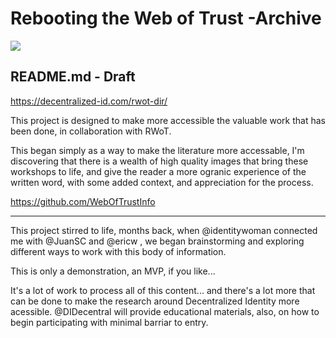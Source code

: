 # Rebooting the Web of Trust -Archive

![](https://imgur.com/BpUwXVW.png)

## README.md - Draft
https://decentralized-id.com/rwot-dir/

This project is designed to make more accessible the valuable work that has been done, in collaboration with RWoT.

This began simply as a way to make the literature more accessable, I'm discovering that there is a wealth of high quality images that bring these workshops to life, and give the reader a more ogranic experience of the written word, with some added context, and appreciation for the process.

https://github.com/WebOfTrustInfo

---

This project stirred to life, months back, when @identitywoman connected me with @JuanSC and @ericw , we began brainstorming and exploring different ways to work with this body of information.

This is only a demonstration, an MVP, if you like... 

It's a lot of work to process all of this content... and there's a lot more that can be done to make the research around Decentralized Identity more acessible. @DIDecentral will provide educational materials, also, on how to begin participating with minimal barriar to entry.
